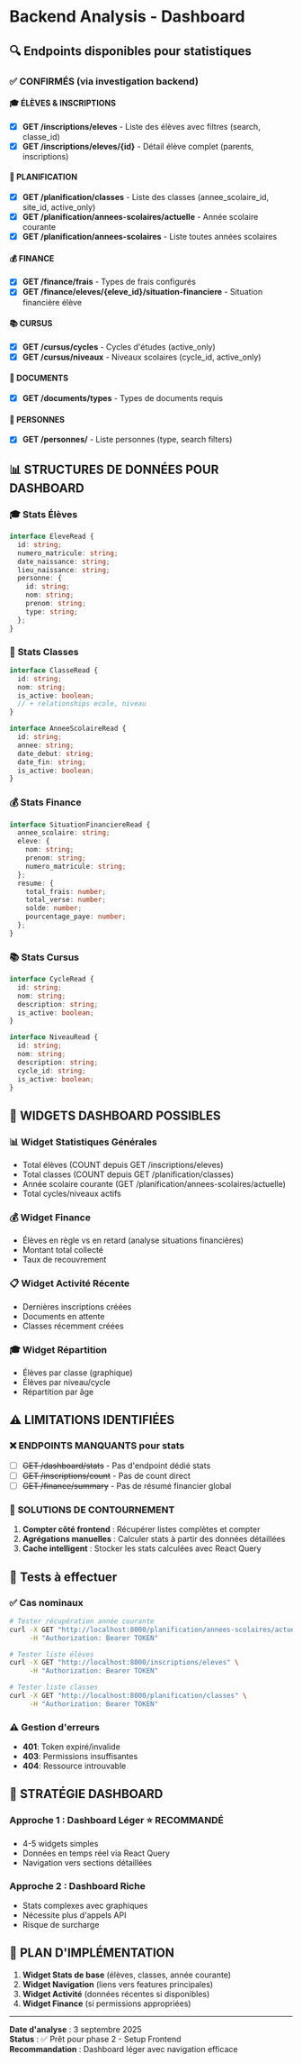 # Backend Analysis - Dashboard

## 🔍 Endpoints disponibles pour statistiques

### ✅ CONFIRMÉS (via investigation backend)

#### 🎓 **ÉLÈVES & INSCRIPTIONS**
- [x] **GET /inscriptions/eleves** - Liste des élèves avec filtres (search, classe_id)
- [x] **GET /inscriptions/eleves/{id}** - Détail élève complet (parents, inscriptions)

#### 📅 **PLANIFICATION**
- [x] **GET /planification/classes** - Liste des classes (annee_scolaire_id, site_id, active_only)
- [x] **GET /planification/annees-scolaires/actuelle** - Année scolaire courante
- [x] **GET /planification/annees-scolaires** - Liste toutes années scolaires

#### 💰 **FINANCE**
- [x] **GET /finance/frais** - Types de frais configurés
- [x] **GET /finance/eleves/{eleve_id}/situation-financiere** - Situation financière élève

#### 📚 **CURSUS**
- [x] **GET /cursus/cycles** - Cycles d'études (active_only)
- [x] **GET /cursus/niveaux** - Niveaux scolaires (cycle_id, active_only)

#### 📄 **DOCUMENTS**
- [x] **GET /documents/types** - Types de documents requis

#### 👥 **PERSONNES**
- [x] **GET /personnes/** - Liste personnes (type, search filters)

## 📊 STRUCTURES DE DONNÉES POUR DASHBOARD

### 🎓 **Stats Élèves**
```typescript
interface EleveRead {
  id: string;
  numero_matricule: string;
  date_naissance: string;
  lieu_naissance: string;
  personne: {
    id: string;
    nom: string;
    prenom: string;
    type: string;
  };
}
```

### 📅 **Stats Classes**
```typescript
interface ClasseRead {
  id: string;
  nom: string;
  is_active: boolean;
  // + relationships ecole, niveau
}

interface AnneeScolaireRead {
  id: string;
  annee: string;
  date_debut: string;
  date_fin: string;
  is_active: boolean;
}
```

### 💰 **Stats Finance**
```typescript
interface SituationFinanciereRead {
  annee_scolaire: string;
  eleve: {
    nom: string;
    prenom: string;
    numero_matricule: string;
  };
  resume: {
    total_frais: number;
    total_verse: number;
    solde: number;
    pourcentage_paye: number;
  };
}
```

### 📚 **Stats Cursus**
```typescript
interface CycleRead {
  id: string;
  nom: string;
  description: string;
  is_active: boolean;
}

interface NiveauRead {
  id: string;
  nom: string;
  description: string;
  cycle_id: string;
  is_active: boolean;
}
```

## 🎯 WIDGETS DASHBOARD POSSIBLES

### 📊 **Widget Statistiques Générales**
- Total élèves (COUNT depuis GET /inscriptions/eleves)
- Total classes (COUNT depuis GET /planification/classes)
- Année scolaire courante (GET /planification/annees-scolaires/actuelle)
- Total cycles/niveaux actifs

### 💰 **Widget Finance**
- Élèves en règle vs en retard (analyse situations financières)
- Montant total collecté
- Taux de recouvrement

### 📋 **Widget Activité Récente**
- Dernières inscriptions créées
- Documents en attente
- Classes récemment créées

### 🎓 **Widget Répartition**
- Élèves par classe (graphique)
- Élèves par niveau/cycle
- Répartition par âge

## ⚠️ LIMITATIONS IDENTIFIÉES

### ❌ **ENDPOINTS MANQUANTS pour stats**
- [ ] ~~GET /dashboard/stats~~ - Pas d'endpoint dédié stats
- [ ] ~~GET /inscriptions/count~~ - Pas de count direct
- [ ] ~~GET /finance/summary~~ - Pas de résumé financier global

### 🔄 **SOLUTIONS DE CONTOURNEMENT**
1. **Compter côté frontend** : Récupérer listes complètes et compter
2. **Agrégations manuelles** : Calculer stats à partir des données détaillées  
3. **Cache intelligent** : Stocker les stats calculées avec React Query

## 🧪 Tests à effectuer

### ✅ Cas nominaux
```bash
# Tester récupération année courante
curl -X GET "http://localhost:8000/planification/annees-scolaires/actuelle" \
     -H "Authorization: Bearer TOKEN"

# Tester liste élèves
curl -X GET "http://localhost:8000/inscriptions/eleves" \
     -H "Authorization: Bearer TOKEN"

# Tester liste classes
curl -X GET "http://localhost:8000/planification/classes" \
     -H "Authorization: Bearer TOKEN"
```

### ⚠️ Gestion d'erreurs
- **401**: Token expiré/invalide
- **403**: Permissions insuffisantes  
- **404**: Ressource introuvable

## 🎯 STRATÉGIE DASHBOARD

### **Approche 1 : Dashboard Léger** ⭐ **RECOMMANDÉ**
- 4-5 widgets simples
- Données en temps réel via React Query
- Navigation vers sections détaillées

### **Approche 2 : Dashboard Riche**
- Stats complexes avec graphiques
- Nécessite plus d'appels API
- Risque de surcharge

## 🚀 PLAN D'IMPLÉMENTATION

1. **Widget Stats de base** (élèves, classes, année courante)
2. **Widget Navigation** (liens vers features principales)
3. **Widget Activité** (données récentes si disponibles)
4. **Widget Finance** (si permissions appropriées)

---
**Date d'analyse** : 3 septembre 2025  
**Status** : ✅ Prêt pour phase 2 - Setup Frontend  
**Recommandation** : Dashboard léger avec navigation efficace
